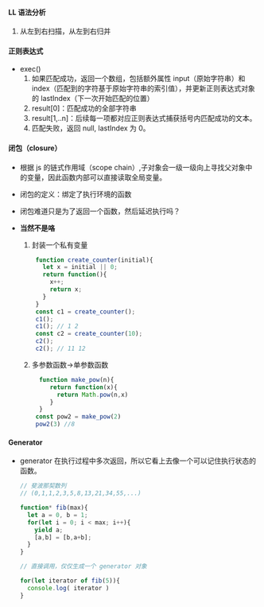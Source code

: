 #### LL 语法分析

1. 从左到右扫描，从左到右归并

#### 正则表达式

- exec()
  1. 如果匹配成功，返回一个数组，包括额外属性 input（原始字符串）和 index（匹配到的字符基于原始字符串的索引值），并更新正则表达式对象的 lastIndex（下一次开始匹配的位置）
  2. result[0]：匹配成功的全部字符串
  3. result[1,..n]：后续每一项都对应正则表达式捕获括号内匹配成功的文本。
  4. 匹配失败，返回 null, lastIndex 为 0。

#### 闭包（closure）

- 根据 js 的链式作用域（scope chain）,子对象会一级一级向上寻找父对象中的变量，因此函数内部可以直接读取全局变量。
- 闭包的定义：绑定了执行环境的函数
- 闭包难道只是为了返回一个函数，然后延迟执行吗？
- **当然不是咯**

  1. 封装一个私有变量

     ```javascript
      function create_counter(initial){
        let x = initial || 0;
        return function(){
          x++;
          return x;
        }
      }
      const c1 = create_counter();
      c1();
      c1(); // 1 2
      const c2 = create_counter(10);
      c2();
      c2(); // 11 12
     ```

  2. 多参数函数->单参数函数

     ```javascript
       function make_pow(n){
          return function(x){
            return Math.pow(n,x)
          }
       }
      const pow2 = make_pow(2)
      pow2(3) //8
     ```

#### Generator

- generator 在执行过程中多次返回，所以它看上去像一个可以记住执行状态的函数。

  ```javascript
  // 斐波那契数列
  // (0,1,1,2,3,5,8,13,21,34,55,...)

  function* fib(max){
    let a = 0, b = 1;
    for(let i = 0; i < max; i++){
      yield a;
      [a,b] = [b,a+b];
    }
  }

  // 直接调用，仅仅生成一个 generator 对象

  for(let iterator of fib(5)){
    console.log( iterator )
  }
  ```
